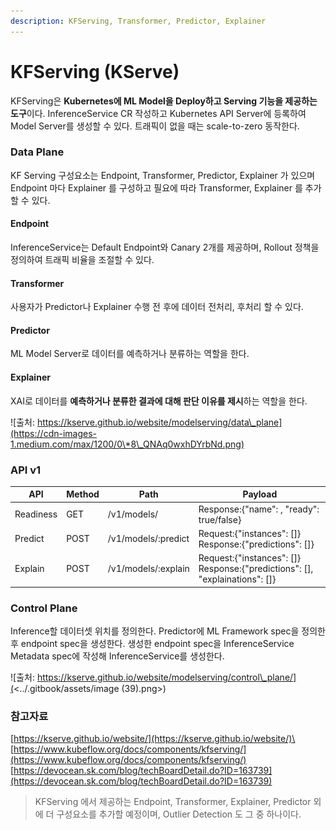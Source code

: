 ```yaml
---
description: KFServing, Transformer, Predictor, Explainer
---
```


# KFServing (KServe)

KFServing은 **Kubernetes에 ML Model을 Deploy하고 Serving 기능을 제공하는 도구**이다. InferenceService CR 작성하고 Kubernetes API Server에 등록하여 Model Server를 생성할 수 있다. 트래픽이 없을 때는 scale-to-zero 동작한다.

### Data Plane

KF Serving 구성요소는 Endpoint, Transformer, Predictor, Explainer 가 있으며 Endpoint 마다 Explainer 를 구성하고 필요에 따라 Transformer, Explainer 를 추가할 수 있다.

#### Endpoint&#x20;

InferenceService는 Default Endpoint와 Canary 2개를 제공하며, Rollout 정책을 정의하여 트래픽 비율을 조절할 수 있다.

#### Transformer&#x20;

사용자가 Predictor나 Explainer 수행 전 후에 데이터 전처리, 후처리 할 수 있다.

#### Predictor&#x20;

ML Model Server로 데이터를 예측하거나 분류하는 역할을 한다.

#### Explainer&#x20;

XAI로 데이터를 **예측하거나 분류한 결과에 대해 판단 이유를 제시**하는 역할을 한다.

![출처: https://kserve.github.io/website/modelserving/data\_plane](https://cdn-images-1.medium.com/max/1200/0\*8\_QNAq0wxhDYrbNd.png)

### API v1

| API       | Method | Path                | Payload                                                                        |
| --------- | ------ | ------------------- | ------------------------------------------------------------------------------ |
| Readiness | GET    | /v1/models/         | Response:{"name": , "ready": true/false}                                       |
| Predict   | POST   | /v1/models/:predict | Request:{"instances": \[]} Response:{"predictions": \[]}                       |
| Explain   | POST   | /v1/models/:explain | Request:{"instances": \[]} Response:{"predictions": \[], "explainations": \[]} |

### Control Plane

Inference할 데이터셋 위치를 정의한다. Predictor에 ML Framework spec을 정의한 후 endpoint spec을 생성한다. 생성한 endpoint spec을 InferenceService Metadata spec에 작성해 InferenceService를 생성한다.

![출처: https://kserve.github.io/website/modelserving/control\_plane/](<../.gitbook/assets/image (39).png>)

### 참고자료

[https://kserve.github.io/website/](https://kserve.github.io/website/)\
[https://www.kubeflow.org/docs/components/kfserving/](https://www.kubeflow.org/docs/components/kfserving/)
[https://devocean.sk.com/blog/techBoardDetail.do?ID=163739](https://devocean.sk.com/blog/techBoardDetail.do?ID=163739)

> KFServing 에서 제공하는 Endpoint, Transformer, Explainer, Predictor 외에 더 구성요소를 추가할 예정이며, Outlier Detection 도 그 중 하나이다.

